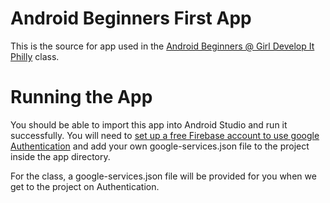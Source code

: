 # Android Beginners First App

This is the source for app used in the [Android Beginners @ Girl Develop It Philly](http://atroutt.github.io/android-beginners) class.

# Running the App

You should be able to import this app into Android Studio and run it successfully. You will need to [set up a free Firebase account to use google Authentication](https://firebase.google.com/docs/auth/android/start/) and add your own google-services.json file to the project inside the app directory.

For the class, a google-services.json file will be provided for you when we get to the project on Authentication.
